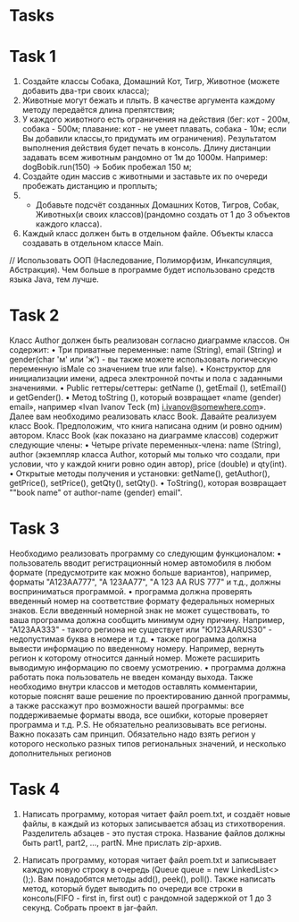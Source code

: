 # Tasks
# Task 1
1.	Создайте классы Собака, Домашний Кот, Тигр, Животное (можете добавить два-три своих класса);
2.	Животные могут бежать и плыть. В качестве аргумента каждому методу передаётся длина препятствия;
3.	У каждого животного есть ограничения на действия (бег: кот - 200м, собака - 500м; плавание: кот - не умеет плавать, собака - 10м; если Вы добавили классы,то придумать им ограничения). Результатом выполнения действия будет печать в консоль. Длину дистанции задавать всем животным рандомно от 1м до 1000м. Например: dogBobik.run(150) -> Бобик пробежал 150 м;
4.	Создайте один массив с животными и заставьте их по очереди пробежать дистанцию и проплыть;
5.	* Добавьте подсчёт созданных Домашних Котов, Тигров, Собак, Животных(и своих классов)(рандомно создать от 1    до 3 объектов каждого класса).
6.	Каждый класс должен быть в отдельном файле. Объекты класса создавать в отдельном классе Main.

// Использовать ООП (Наследование, Полиморфизм, Инкапсуляция,  Абстракция). Чем больше в программе будет использовано средств языка Java, тем лучше.

# Task 2
Класс Author должен быть реализован согласно диаграмме классов. Он содержит:
•	Три приватные переменные: name (String), email (String) и gender(char 'м' или 'ж') - вы также можете использовать логическую переменную isMale со значением true или false).
•	Конструктор для инициализации имени, адреса электронной почты и пола с заданными значениями.
•	Public геттеры/сеттеры: getName (), getEmail (), setEmail() и getGender().
•	Метод toString (), который возвращает «name (gender) email», например «Ivan Ivanov Teck (m) i.ivanov@somewhere.com».
Далее вам необходимо реализовать класс Book. 
Давайте реализуем класс Book. Предположим, что книга написана одним (и ровно одним) автором. Класс Book (как показано на диаграмме классов) содержит следующие члены:
•	Четыре private переменных-члена: name (String), author (экземпляр класса Author, который мы только что создали, при условии, что у каждой книги ровно один автор), price (double) и qty(int).
•	Открытые методы получения и установки: getName(), getAuthor(), getPrice(), setPrice(), getQty(), setQty().
•	ToString(), которая возвращает "\"book name\" от author-name (gender) email". 

# Task 3
Необходимо реализовать программу со следующим функционалом:
•	пользователь вводит регистрационный номер автомобиля в любом формате (предусмотрите как можно больше вариантов), например, форматы "А123АА777", "А 123АА77", "A 123 AA RUS 777" и т.д., должны восприниматься программой.
•	программа должна проверять введенный номер на соответствие формату федеральных номерных знаков. Если введенный номерной знак не может существовать, то ваша программа должна сообщить минимум одну причину. Например, "А123АА333" - такого региона не существует или "Ю123ААRUS30" - недопустимая буква в номере и т.д. 
•	также программа должна вывести информацию по введенному номеру. Например, вернуть регион к которому относится данный номер. Можете расширить выводимую информацию по своему усмотрению.
•	программа должна работать пока пользователь не введен команду выхода.
Также необходимо внутри классов и методов оставлять комментарии, которые пояснят ваше решение по проектированию данной программы, а также расскажут про возможности вашей программы: все поддерживаемые форматы ввода, все ошибки, которые проверяет программа и т.д. 
P.S.
Не обязательно реализовывать все регионы. Важно показать сам принцип. Обязательно надо взять регион у которого несколько разных типов региональных значений, и несколько дополнительных регионов

# Task 4
1.	Написать программу, которая читает файл poem.txt, и создаёт новые файлы, в каждый из которых записывается абзац из стихотворения. Разделитель абзацев - это пустая строка. Название файлов должны быть part1, part2, …, partN.
Мне прислать zip-архив.

2.	Написать программу, которая читает файл poem.txt и записывает каждую новую строку в очередь (Queue <String> queue = new LinkedList<>();). 
Вам понадобятся методы add(), peek(), poll(). 
Также написать метод, который будет выводить по очереди все строки в консоль(FIFO - first in, first out) c рандомной задержкой от 1 до 3 секунд.
Собрать проект в jar-файл.
